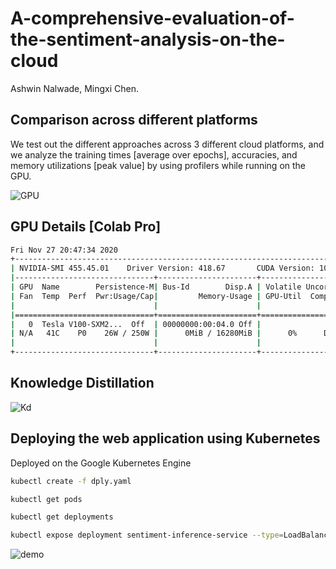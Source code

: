 # A-comprehensive-evaluation-of-the-sentiment-analysis-on-the-cloud

Ashwin Nalwade, Mingxi Chen. 

## Comparison across different platforms

We test out the different approaches across 3 different cloud platforms, and we analyze the
training times [average over epochs], accuracies, and memory utilizations [peak value] by using
profilers while running on the GPU.

![GPU](https://github.com/ashwinpn/A-comprehensive-evaluation-of-the-sentiment-analysis-on-the-cloud/blob/main/resources/gpu_comparison.png)

## GPU Details [Colab Pro]
```bash
Fri Nov 27 20:47:34 2020
+-----------------------------------------------------------------------------+
| NVIDIA-SMI 455.45.01    Driver Version: 418.67       CUDA Version: 10.1     |
|-------------------------------+----------------------+----------------------+
| GPU  Name        Persistence-M| Bus-Id        Disp.A | Volatile Uncorr. ECC |
| Fan  Temp  Perf  Pwr:Usage/Cap|         Memory-Usage | GPU-Util  Compute M. |
|                               |                      |               MIG M. |
|===============================+======================+======================|
|   0  Tesla V100-SXM2...  Off  | 00000000:00:04.0 Off |                    0 |
| N/A   41C    P0    26W / 250W |      0MiB / 16280MiB |      0%      Default |
|                               |                      |                 ERR! |
+-------------------------------+----------------------+----------------------+
```

## Knowledge Distillation

![Kd](https://github.com/ashwinpn/A-comprehensive-evaluation-of-the-sentiment-analysis-on-the-cloud/blob/main/resources/kd.png)

## Deploying the web application using Kubernetes
Deployed on the Google Kubernetes Engine
```bash
kubectl create -f dply.yaml

kubectl get pods

kubectl get deployments

kubectl expose deployment sentiment-inference-service --type=LoadBalancer --port 80 --target-port 8080
```

![demo](https://github.com/ashwinpn/A-comprehensive-evaluation-of-the-sentiment-analysis-on-the-cloud/blob/main/resources/caml_demo.gif)

